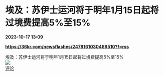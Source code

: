 # 埃及：苏伊士运河将于明年1月15日起将过境费提高5%至15%

**2023-10-17 13:09**

**https://36kr.com/newsflashes/2478161030469510?f=rss**

埃及：苏伊士运河将于明年1月15日起将过境费提高5%至15%  
![](https://img3.chouti.com/CHOUTI_20231017/03B94590B1FD4F169D9B7F976E95B36C_W208H208.jpeg)  
[评论](https://m.chouti.com/link/40315537)